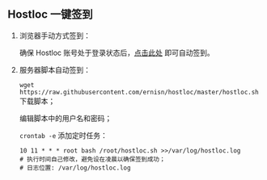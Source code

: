 ## Hostloc 一键签到

1. 浏览器手动方式签到：

   确保 Hostloc 账号处于登录状态后，[点击此处](http://loc.dn.tn) 即可自动签到。
   
2. 服务器脚本自动签到：

   `wget https://raw.githubusercontent.com/ernisn/hostloc/master/hostloc.sh` 下载脚本；
   
   编辑脚本中的用户名和密码；
   
   `crontab -e` 添加定时任务：
   ```
   10 11 * * * root bash /root/hostloc.sh >>/var/log/hostloc.log
   # 执行时间自己修改，避免设在凌晨以确保签到成功；
   # 日志位置: /var/log/hostloc.log
   ```
